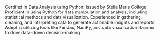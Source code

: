 Certified in Data Analysis using Python:
Issued by Stella Maris College
Proficient in using Python for data manipulation and analysis, including statistical methods and data visualization.
Experienced in gathering, cleaning, and interpreting data to generate actionable insights and reports.
Adept at utilizing tools like Pandas, NumPy, and data visualization libraries to drive data-driven decision-making.
